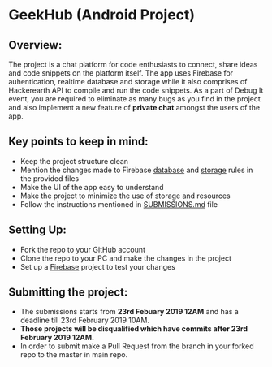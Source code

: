 # GeekHub (Android Project)

## Overview:
The project is a chat platform for code enthusiasts to connect, share ideas and code snippets on the platform itself. The app uses Firebase for auhentication, realtime database and storage while it also comprises of Hackerearth API to compile and run the code snippets. As a part of Debug It event, you are required to eliminate as many bugs as you find in the project and also implement a new feature of **private chat** amongst the users of the app.

## Key points to keep in mind:
* Keep the project structure clean
* Mention the changes made to Firebase [database](/database.rules.json) and [storage](/storage.rules) rules in the provided files
* Make the UI of the app easy to understand
* Make the project to minimize the use of storage and resources
* Follow the instructions mentioned in [SUBMISSIONS.md](/SUBMISSIONS.md) file


## Setting Up:
* Fork the repo to your GitHub account
* Clone the repo to your PC and make the changes in the project
* Set up a [Firebase](https://firebase.google.com/) project to test your changes

## Submitting the project:
* The submissions starts from **23rd Febuary 2019 12AM** and has a deadline till 23rd February 2019 10AM.
* **Those projects will be disqualified which have commits after 23rd February 2019 12AM.**
* In order to submit make a Pull Request from the branch in your forked repo to the master in main repo.
